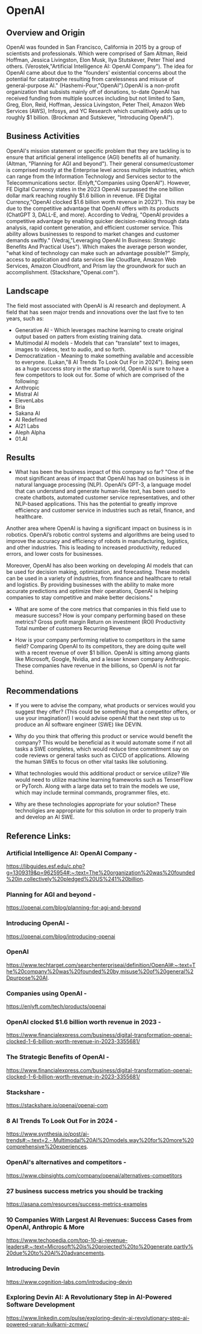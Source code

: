 # OpenAI

## Overview and Origin

OpenAI was founded in San Francisco, California in 2015 by a group of scientists and professionals. Which were comprised of Sam Altman, Reid Hoffman, Jessica Livingston, Elon Musk, Ilya Stutskever, Peter Thiel and others. (Verostek,"Artificial Intelligence AI: OpenAI Company"). The idea for OpenAI came about due to the "founders' existential concerns about the potential for catastrophe resulting from carelessness and misuse of general-purpose AI." (Hashemi-Pour,"OpenAI").OpenAI is a non-profit organization that subsists mainly off of donations, to-date OpenAI has received funding from multiple sources including but not limited to Sam, Greg, Elon, Reid, Hoffman, Jessica Livingston, Peter Theil, Amazon Web Services (AWS), Infosys, and YC Research which cumalitively adds up to roughly $1 billion. (Brockman and Sutskever, "Introducing OpenAI").

## Business Activities

OpenAI's mission statement or specific problem that they are tackling is to ensure that artificial general intelligence (AGI) benefits all of humanity. (Altman, "Planning for AGI and beyond"). Their general consumer/customer is comprised mostly at the Enterprise level across multiple industries, which can range from the Information Technology and Services sector to the Telecommunications sector. (Enlyft,"Companies using OpenAI"). However, FE Digital Currency states in the 2023 OpenAI surpassed the one billion dollar mark reaching roughly $1.6 billion in revenue. (FE Digital Currency,"OpenAI clocked $1.6 billion worth revenue in 2023"). This may be due to the competitive advantage that OpenAI offers with its products (ChatGPT 3, DALL-E, and more). According to Vedraj, "OpenAI provides a competitive advantage by enabling quicker decision-making through data analysis, rapid content generation, and efficient customer service. This ability allows businesses to respond to market changes and customer demands swiftly." (Vedraj,"Leveraging OpenAI In Business: Strategic Benefits And Practical Uses"). Which makes the average person wonder, "what kind of technology can make such an advantage possible?" Simply, access to application and data services like Cloudfare, Amazon Web Services, Amazon Cloudfront, and Prism lay the groundwork for such an accomplishment. (Stackshare,"Openai.com").


## Landscape

The field most associated with OpenAI is AI research and deployment. A field that has seen major trends and innovations over the last five to ten years, such as:
* Generative AI - Which leverages machine learning to create original output based on patters from existing training data.
* Multimodal AI models - Models that can "translate" text to images, images to videos, text to audio, and so forth.
* Democratization - Meaning to make something available and accessible to everyone. 
(Lukan,"8 AI Trends To Look Out For in 2024").
Being seen as a huge success story in the startup world, OpenAI is sure to have a few competitors to look out for. Some of which are comprised of the following: 
* Anthropic
* Mistral AI
* ElevenLabs
* Bria
* Sakana AI
* AI Redefined
* AI21 Labs
* Aleph Alpha
* 01.AI

## Results

* What has been the business impact of this company so far?
"One of the most significant areas of impact that OpenAI has had on business is in natural language processing (NLP). OpenAI’s GPT-3, a language model that can understand and generate human-like text, has been used to create chatbots, automated customer service representatives, and other NLP-based applications. This has the potential to greatly improve efficiency and customer service in industries such as retail, finance, and healthcare.

Another area where OpenAI is having a significant impact on business is in robotics. OpenAI’s robotic control systems and algorithms are being used to improve the accuracy and efficiency of robots in manufacturing, logistics, and other industries. This is leading to increased productivity, reduced errors, and lower costs for businesses.

Moreover, OpenAI has also been working on developing AI models that can be used for decision making, optimization, and forecasting. These models can be used in a variety of industries, from finance and healthcare to retail and logistics. By providing businesses with the ability to make more accurate predictions and optimize their operations, OpenAI is helping companies to stay competitive and make better decisions."

* What are some of the core metrics that companies in this field use to measure success? How is your company performing based on these metrics?
Gross profit margin
Return on investment (ROI)
Productivity
Total number of customers
Recurring Revenue

* How is your company performing relative to competitors in the same field?
Comparing OpenAI to its competitors, they are doing quite well with a recent revenue of over $1 billion. OpenAI is sitting among giants like Microsoft, Google, Nvidia, 
and a lesser known company Anthropic. These companies have revenue in the billions, so OpenAI is not far behind.

## Recommendations
* If you were to advise the company, what products or services would you suggest they offer? (This could be something that a competitor offers, or use your imagination!)
I would advise openAI that the next step us to produce an AI software engineer (SWE) like DEVIN.
* Why do you think that offering this product or service would benefit the company?
This would be beneficial as it would automate some if not all tasks a SWE completes, which would reduce time commitment say on code reviews or general tasks such as CI/CD of applications. Allowing the human SWEs to focus on other vital tasks like solutioning.
* What technologies would this additional product or service utilize?
We would need to utilize machine learning frameworks such as TenserFlow or PyTorch. 
Along with a large data set to train the models we use, which may include terminal commands, programmer files, etc.

* Why are these technologies appropriate for your solution?
These technoligies are appropriate for this solution in order to properly train and develop an AI SWE.
## Reference Links:

### Artificial Intelligence AI: OpenAI Company -
https://libguides.esf.edu/c.php?g=1309319&p=9625954#:~:text=The%20organization%20was%20founded%20in,collectively%20pledged%20US%241%20billion.

### Planning for AGI and beyond -
https://openai.com/blog/planning-for-agi-and-beyond

### Introducing OpenAI -
https://openai.com/blog/introducing-openai

### OpenAI
https://www.techtarget.com/searchenterpriseai/definition/OpenAI#:~:text=The%20company%20was%20founded%20by,misuse%20of%20general%2Dpurpose%20AI.

### Companies using OpenAI -
https://enlyft.com/tech/products/openai

### OpenAI clocked $1.6 billion worth revenue in 2023 -
https://www.financialexpress.com/business/digital-transformation-openai-clocked-1-6-billion-worth-revenue-in-2023-3355681/

### The Strategic Benefits of OpenAI -
https://www.financialexpress.com/business/digital-transformation-openai-clocked-1-6-billion-worth-revenue-in-2023-3355681/

### Stackshare -
https://stackshare.io/openai/openai-com

### 8 AI Trends To Look Out For in 2024 - 
https://www.synthesia.io/post/ai-trends#:~:text=2.-,Multimodal%20AI%20models,way%20for%20more%20comprehensive%20experiences.

### OpenAI's alternatives and competitors -
https://www.cbinsights.com/company/openai/alternatives-competitors

### 27 business success metrics you should be tracking
https://asana.com/resources/success-metrics-examples

### 10 Companies With Largest AI Revenues: Success Cases from OpenAI, Anthropic & More
https://www.techopedia.com/top-10-ai-revenue-leaders#:~:text=Microsoft%20is%20projected%20to%20generate,partly%20due%20to%20AI%20advancements.

### Introducing Devin
https://www.cognition-labs.com/introducing-devin

### Exploring Devin AI: A Revolutionary Step in AI-Powered Software Development
https://www.linkedin.com/pulse/exploring-devin-ai-revolutionary-step-ai-powered-varun-kulkarni-zcmwc/